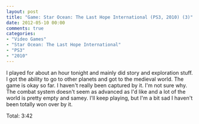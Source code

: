 ```yaml
---
layout: post
title: "Game: Star Ocean: The Last Hope International (PS3, 2010) (3)"
date: 2012-05-10 00:00
comments: true
categories:
- "Video Games"
- "Star Ocean: The Last Hope International"
- "PS3"
- "2010"
---
```


I played for about an hour tonight and mainly did story and
exploration stuff. I got the ability to go to other planets and
got to the medieval world. The game is okay so far. I haven't
really been captured by it. I'm not sure why. The combat system
doesn't seem as advanced as I'd like and a lot of the world is
pretty empty and samey. I'll keep playing, but I'm a bit sad I
haven't been totally won over by it.

Total: 3:42
